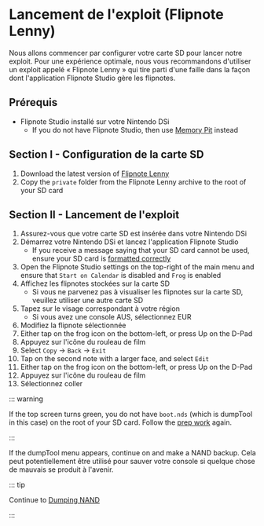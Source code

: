# Lancement de l'exploit (Flipnote Lenny)

Nous allons commencer par configurer votre carte SD pour lancer notre exploit. Pour une expérience optimale, nous vous recommandons d'utiliser un exploit appelé « Flipnote Lenny » qui tire parti d'une faille dans la façon dont l'application Flipnote Studio gère les flipnotes.

## Prérequis

- Flipnote Studio installé sur votre Nintendo DSi
  - If you do not have Flipnote Studio, then use [Memory Pit](launching-the-exploit.html) instead

## Section I - Configuration de la carte SD

1. Download the latest version of [Flipnote Lenny](https://davejmurphy.com/%CD%A1-%CD%9C%CA%96-%CD%A1/)
2. Copy the `private` folder from the Flipnote Lenny archive to the root of your SD card

## Section II - Lancement de l'exploit

1. Assurez-vous que votre carte SD est insérée dans votre Nintendo DSi
2. Démarrez votre Nintendo DSi et lancez l'application Flipnote Studio
   - If you receive a message saying that your SD card cannot be used, ensure your SD card is [formatted correctly](sd-card-setup.html)
3. Open the Flipnote Studio settings on the top-right of the main menu and ensure that `Start on Calendar` is disabled and `Frog` is enabled
4. Affichez les flipnotes stockées sur la carte SD
   - Si vous ne parvenez pas à visualiser les flipnotes sur la carte SD, veuillez utiliser une autre carte SD
5. Tapez sur le visage correspondant à votre région
   - Si vous avez une console AUS, sélectionnez EUR
6. Modifiez la flipnote sélectionnée
7. Either tap on the frog icon on the bottom-left, or press Up on the D-Pad
8. Appuyez sur l'icône du rouleau de film
9. Select `Copy` -> `Back` -> `Exit`
10. Tap on the second note with a larger face, and select `Edit`
11. Either tap on the frog icon on the bottom-left, or press Up on the D-Pad
12. Appuyez sur l'icône du rouleau de film
13. Sélectionnez coller

::: warning

If the top screen turns green, you do not have `boot.nds` (which is dumpTool in this case) on the root of your SD card. Follow the [prep work](get-started.html#section-i-prep-work) again.

:::

If the dumpTool menu appears, continue on and make a NAND backup. Cela peut potentiellement être utilisé pour sauver votre console si quelque chose de mauvais se produit à l'avenir.

::: tip

Continue to [Dumping NAND](dumping-nand.html)

:::
